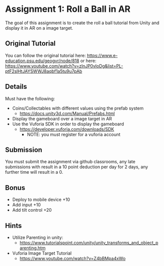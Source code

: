 # Assignment 1: Roll a Ball in AR

The goal of this assignment is to create the roll a ball tutorial from Unity and display it in AR on a image target. 

## Original Tutorial
You can follow the original tutorial here:
https://www.e-education.psu.edu/geogvr/node/818
or here:
https://www.youtube.com/watch?v=zlnJP0vloDg&list=PL-ptF2slHtJAYSWWJ8aqbf1a5tu9u7pAb

## Details
Must have the following:
- Coins/Collectables with different values using the prefab system
	- https://docs.unity3d.com/Manual/Prefabs.html
- Display the gameboard over a image target in AR
- Use the Vuforia SDK in order to display the gameboard
	- https://developer.vuforia.com/downloads/SDK
		- NOTE: you must register for a vuforia account

## Submission
You must submit the assignment via github classrooms, any late submissions with result in a 10 point deduction per day for 2 days, any further time will result in a 0.

## Bonus

- Deploy to mobile device +10
- Add input +10
- Add tilt control +20

## Hints
- Utilize Parenting in unity:
	- https://www.tutorialspoint.com/unity/unity_transforms_and_object_parenting.htm
- Vuforia Image Target Tutorial
	- https://www.youtube.com/watch?v=Z4bBMpa4xWo



